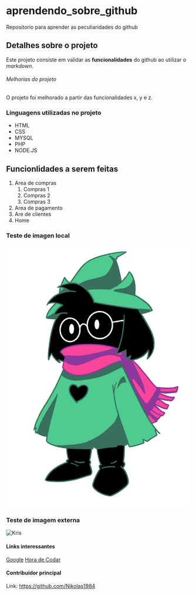 # aprendendo_sobre_github
Repositorio para aprender as peculiaridades do github

## Detalhes sobre o projeto

Este projeto consiste em validar as **funcionalidades** do github ao utilizar o *markdown*.


###### Melhorias do projeto

O projeto foi melhorado a partir das funcionalidades x, y e z.


### Linguagens utilizadas no projeto

* HTML
* CSS
* MYSQL
* PHP
* NODE.JS

## Funcionlidades a serem feitas

1. Area de compras
    1. Compras 1
    2. Compras 2
    3. Compras 3
2. Area de pagamento
3. Are de clientes
4. Home

### Teste de imagen local

![Ralsei](imgs/fluffy%20boy.png)

### Teste de imagem externa

![Kris](https://static.wikia.nocookie.net/deltarunebrasil/images/3/34/Kris.png/revision/latest?cb=20181106233841&path-prefix=pt-br)

#### Links interessantes

[Google](https://www.google.com.br/) 
[Hora de Codar](https://app.horadecodar.com.br/)


#### Contribuidor principal
Link: https://github.com/Nikolas1984